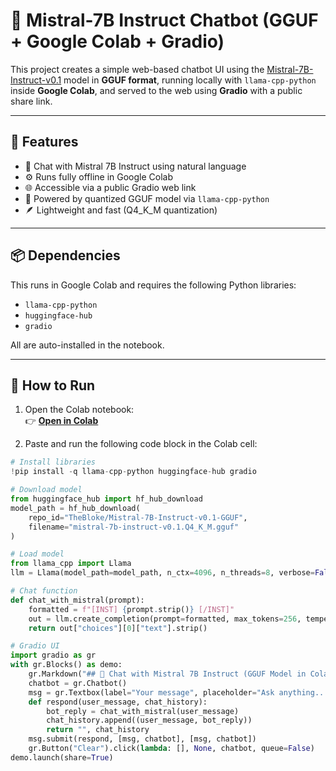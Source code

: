 # 🤖 Mistral-7B Instruct Chatbot (GGUF + Google Colab + Gradio)

This project creates a simple web-based chatbot UI using the [Mistral-7B-Instruct-v0.1](https://huggingface.co/TheBloke/Mistral-7B-Instruct-v0.1-GGUF) model in **GGUF format**, running locally with `llama-cpp-python` inside **Google Colab**, and served to the web using **Gradio** with a public share link.

---

## 🚀 Features

- 💬 Chat with Mistral 7B Instruct using natural language
- ⚙️ Runs fully offline in Google Colab
- 🌐 Accessible via a public Gradio web link
- 🧠 Powered by quantized GGUF model via `llama-cpp-python`
- 🪶 Lightweight and fast (Q4_K_M quantization)

---

## 📦 Dependencies

This runs in Google Colab and requires the following Python libraries:

- `llama-cpp-python`
- `huggingface-hub`
- `gradio`

All are auto-installed in the notebook.

---

## 🔧 How to Run

1. Open the Colab notebook:  
   👉 [**Open in Colab**](https://colab.research.google.com/)

2. Paste and run the following code block in the Colab cell:

```python
# Install libraries
!pip install -q llama-cpp-python huggingface-hub gradio

# Download model
from huggingface_hub import hf_hub_download
model_path = hf_hub_download(
    repo_id="TheBloke/Mistral-7B-Instruct-v0.1-GGUF",
    filename="mistral-7b-instruct-v0.1.Q4_K_M.gguf"
)

# Load model
from llama_cpp import Llama
llm = Llama(model_path=model_path, n_ctx=4096, n_threads=8, verbose=False)

# Chat function
def chat_with_mistral(prompt):
    formatted = f"[INST] {prompt.strip()} [/INST]"
    out = llm.create_completion(prompt=formatted, max_tokens=256, temperature=0.7)
    return out["choices"][0]["text"].strip()

# Gradio UI
import gradio as gr
with gr.Blocks() as demo:
    gr.Markdown("## 🤖 Chat with Mistral 7B Instruct (GGUF Model in Colab)")
    chatbot = gr.Chatbot()
    msg = gr.Textbox(label="Your message", placeholder="Ask anything...", lines=1)
    def respond(user_message, chat_history):
        bot_reply = chat_with_mistral(user_message)
        chat_history.append((user_message, bot_reply))
        return "", chat_history
    msg.submit(respond, [msg, chatbot], [msg, chatbot])
    gr.Button("Clear").click(lambda: [], None, chatbot, queue=False)
demo.launch(share=True)
